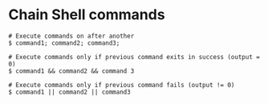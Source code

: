 # Chain Shell commands

    # Execute commands on after another
    $ command1; command2; command3;
    
    # Execute commands only if previous command exits in success (output = 0)
    $ command1 && command2 && command 3
    
    # Execute commands only if previous command fails (output != 0)
    $ command1 || command2 || command3
